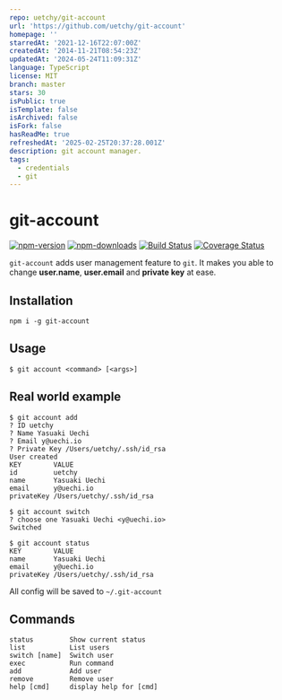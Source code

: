 ```yaml
---
repo: uetchy/git-account
url: 'https://github.com/uetchy/git-account'
homepage: ''
starredAt: '2021-12-16T22:07:00Z'
createdAt: '2014-11-21T08:54:23Z'
updatedAt: '2024-05-24T11:09:31Z'
language: TypeScript
license: MIT
branch: master
stars: 30
isPublic: true
isTemplate: false
isArchived: false
isFork: false
hasReadMe: true
refreshedAt: '2025-02-25T20:37:28.001Z'
description: git account manager.
tags:
  - credentials
  - git
---
```


# git-account

[![npm-version]][npm-url]
[![npm-downloads]][npm-url]
[![Build Status](https://travis-ci.com/uetchy/git-account.svg?branch=master)](https://travis-ci.org/uetchy/git-account)
[![Coverage Status](https://coveralls.io/repos/github/uetchy/git-account/badge.svg?branch=master)](https://coveralls.io/github/uetchy/git-account?branch=master)

[npm-url]: https://npmjs.org/package/git-account
[npm-version]: https://badgen.net/npm/v/git-account
[npm-downloads]: https://badgen.net/npm/dt/git-account

`git-account` adds user management feature to `git`. It makes you able to change **user.name**, **user.email** and **private key** at ease.

## Installation

```
npm i -g git-account
```

## Usage

```
$ git account <command> [<args>]
```

## Real world example

```console
$ git account add
? ID uetchy
? Name Yasuaki Uechi
? Email y@uechi.io
? Private Key /Users/uetchy/.ssh/id_rsa
User created
KEY        VALUE
id         uetchy
name       Yasuaki Uechi
email      y@uechi.io
privateKey /Users/uetchy/.ssh/id_rsa

$ git account switch
? choose one Yasuaki Uechi <y@uechi.io>
Switched

$ git account status
KEY        VALUE
name       Yasuaki Uechi
email      y@uechi.io
privateKey /Users/uetchy/.ssh/id_rsa
```

All config will be saved to `~/.git-account`

## Commands

```console
status         Show current status
list           List users
switch [name]  Switch user
exec           Run command
add            Add user
remove         Remove user
help [cmd]     display help for [cmd]
```
